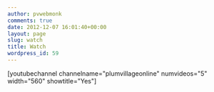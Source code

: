 ```yaml
---
author: pvwebmonk
comments: true
date: 2012-12-07 16:01:40+00:00
layout: page
slug: watch
title: Watch
wordpress_id: 59
---
```


[youtubechannel channelname="plumvillageonline" numvideos="5" width="560" showtitle="Yes"]
